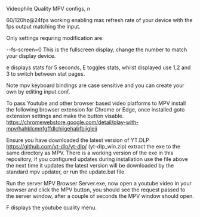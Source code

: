 Videophile Quality MPV configs, n


60/120hz@24fps working enabling max refresh rate of your device with the fps output matching the input.

Only settings requring modification are:


--fs-screen=0 This is the fullscreen display, change the number to match your display device.

e displays stats for 5 seconds, E toggles stats, whilst displayed use 1,2 and 3 to switch between stat pages.

Note mpv keyboard bindings are case sensitive and you can create your own by editing input.conf. 

To pass Youtube and other browser based video platforms to MPV install the following browser extension for Chrome or Edge, once installed goto extension settings and make the button visable. https://chromewebstore.google.com/detail/play-with-mpv/hahklcmnfgffdlchjigehabfbiigleji

Ensure you have downloaded the latest version of YT.DLP https://github.com/yt-dlp/yt-dlp/ (yt-dlp_win.zip) extract the exe to the same directory as MPV. There is a working version of the exe in this repository, if you configured updates during installation use the file above the next time it updates the latest version will be downloaded by the standard mpv updater, or run the update.bat file.

Run the server MPV Browser Server.exe, now open a youtube video in your browser and click the MPV button, you should see the request passed to the server window, after a couple of seconds the MPV window should open.

F displays the youtube quality menu.
